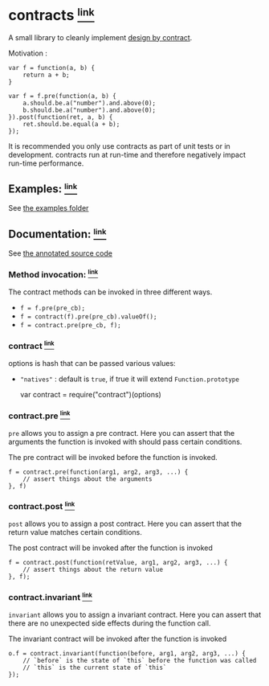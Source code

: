 # contracts <a name="contracts" href="#contracts"><small><sup>link</sup></small></a>

A small library to cleanly implement [design by contract][1].

Motivation :

	var f = function(a, b) {
		return a + b;
	}

	var f = f.pre(function(a, b) {
		a.should.be.a("number").and.above(0);
		b.should.be.a("number").and.above(0);
	}).post(function(ret, a, b) {
		ret.should.be.equal(a + b);
	});

It is recommended you only use contracts as part of unit tests or in development. contracts run at run-time and therefore negatively impact run-time performance.

## Examples: <a name="Examples" href="#Examples"><small><sup>link</sup></small></a>

See [the examples folder][2]

## Documentation: <a name="Documentation" href="#Documentation"><small><sup>link</sup></small></a>

See [the annotated source code][3]

### Method invocation: <a name="Method_invocation" href="#Method_invocation"><small><sup>link</sup></small></a>

The contract methods can be invoked in three different ways.

 - `f = f.pre(pre_cb);`
 - `f = contract(f).pre(pre_cb).valueOf();`
 - `f = contract.pre(pre_cb, f);`

### contract <a name="_contract" href="#_contract"><small><sup>link</sup></small></a>

options is hash that can be passed various values:

 - `"natives"` : default is `true`, if true it will extend `Function.prototype`

    var contract = require("contract")(options)

### contract.pre <a name="contract.pre" href="#contract.pre"><small><sup>link</sup></small></a>

`pre` allows you to assign a pre contract. Here you can assert that the arguments the function is invoked with should pass certain conditions.

The pre contract will be invoked before the function is invoked.

    f = contract.pre(function(arg1, arg2, arg3, ...) {
        // assert things about the arguments
    }, f)

### contract.post <a name="contract.post" href="#contract.post"><small><sup>link</sup></small></a>

`post` allows you to assign a post contract. Here you can assert that the return value matches certain conditions.

The post contract will be invoked after the function is invoked

    f = contract.post(function(retValue, arg1, arg2, arg3, ...) {
        // assert things about the return value
    }, f);

### contract.invariant <a name="contract.invariant" href="#contract.invariant"><small><sup>link</sup></small></a>

`invariant` allows you to assign a invariant contract. Here you can assert that there are no unexpected side effects during the function call.

The invariant contract will be invoked after the function is invoked

    o.f = contract.invariant(function(before, arg1, arg2, arg3, ...) {
        // `before` is the state of `this` before the function was called
        // `this` is the current state of `this`
    });

  [1]: http://en.wikipedia.org/wiki/Design_by_contract
  [2]: https://github.com/Raynos/contract/tree/master/examples
  [3]: http://raynos.github.com/contract/docs/contract.html